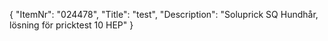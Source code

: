 {
  "ItemNr": "024478",
  "Title": "test",
  "Description": "Soluprick SQ Hundhår, lösning för pricktest 10 HEP"
}